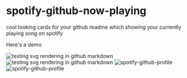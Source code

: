 # spotify-github-now-playing

cool looking cards for your github readme which showing your currently playing song on spotify

Here's a demo

![testing svg rendering in github markdown](https://readme-now-playing.vercel.app/now-playing/q?uid=bwygdf3k5na8cdy8ek3ofoteq&size=large&background=light)
![testing svg rendering in github markdown](https://readme-now-playing.vercel.app/now-playing/q?uid=bwygdf3k5na8cdy8ek3ofoteq&size=med&background=dark)
![spotify-github-profile](https://readme-now-playing.vercel.app/now-playing/q?uid=bwygdf3k5na8cdy8ek3ofoteq&size=small&background=dark)
![spotify-github-profile](https://now-playing.15adityagaikwad.repl.co/now-playing/q?uid=bwygdf3k5na8cdy8ek3ofoteq&size=small)

<!-- ![spotify-github-profil](https://now-playing.15adityagaikwad.repl.co/now-playing/q?uid=bwygdf3k5na8cdy8ek3ofoteq&size=small) -->
<!-- ![testing svg rendering in github markdown](docs/card_small.svg) -->
